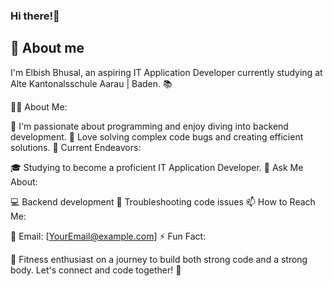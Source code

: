 ### Hi there!👋
## 🚀 About me
I'm Elbish Bhusal, an aspiring IT Application Developer currently studying at Alte Kantonalsschule Aarau | Baden. 📚

👨‍💻 About Me:

🔭 I'm passionate about programming and enjoy diving into backend development. 
🐛 Love solving complex code bugs and creating efficient solutions.
🌱 Current Endeavors:

🎓 Studying to become a proficient IT Application Developer.
💬 Ask Me About:

💻 Backend development
🐞 Troubleshooting code issues
📫 How to Reach Me:

📧 Email: [YourEmail@example.com]
⚡ Fun Fact:

💪 Fitness enthusiast on a journey to build both strong code and a strong body.
Let's connect and code together! 🚀
